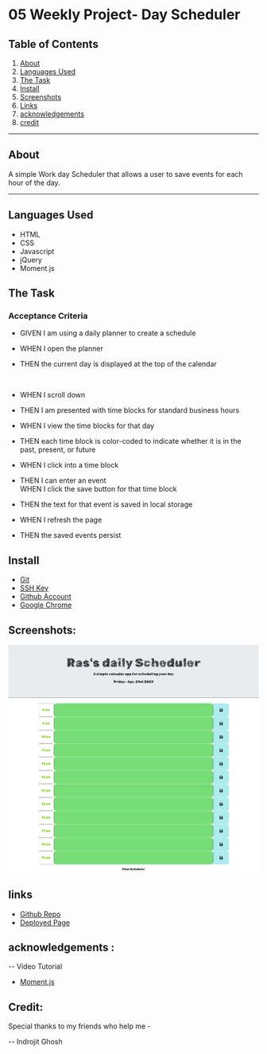 # 05 Weekly Project- Day Scheduler

## Table of Contents

1. [About](#About)
2. [Languages Used](#languages-used)
3. [The Task](#the-task)
4. [Install](#install)
5. [Screenshots](#screenshots)
6. [Links](#links)
7. [acknowledgements](#acknowledgements)
8. [credit](#credit)

---

## About

A simple Work day Scheduler that allows a user to save events for each hour of the day.

---

## Languages Used

- HTML
- CSS
- Javascript
- jQuery
- Moment.js

## The Task

### Acceptance Criteria

- GIVEN I am using a daily planner to create a schedule
  <br>

- WHEN I open the planner
  <br>
- THEN the current day is displayed at the top of the calendar

  <br>

- WHEN I scroll down
  <br>
- THEN I am presented with time blocks for standard business hours
  <br>
- WHEN I view the time blocks for that day
  <br>
- THEN each time block is color-coded to indicate whether it is in the past, present, or future
  <br>
- WHEN I click into a time block
  <br>
- THEN I can enter an event
  <br>
  WHEN I click the save button for that time block
  <br>

- THEN the text for that event is saved in local storage
  <br>
- WHEN I refresh the page
  <br>
- THEN the saved events persist

## Install

- [Git](https://github.com/git-guides/install-git)
- [SSH Key](https://docs.github.com/en/authentication/connecting-to-github-with-ssh/adding-a-new-ssh-key-to-your-github-account)
- [Github Account](https://docs.github.com/en/get-started/onboarding/getting-started-with-your-github-account)
- [Google Chrome](https://support.google.com/chrome/answer/95346?hl=en&co=GENIE.Platform%3DDesktop)

## Screenshots:

![Dau Scheduler](assets/screencapture-file-Users-mdmamatajurrashed-Desktop-bootcamp-Class-Projects-05-weekly-challange-develop-index-html-2023-04-21-00_57_21.png)

## links

- [Github Repo](https://github.com/mdRashed30/Quiz-Game-Challenege-4)
- [Deployed Page](https://mdrashed30.github.io/05-Weekly-challenge-Day-Scheduler/)

## acknowledgements :

-- Video Tutorial

- [Moment.js](https://devhints.io/moment)

## Credit:

Special thanks to my friends who help me -

-- Indrojit Ghosh
